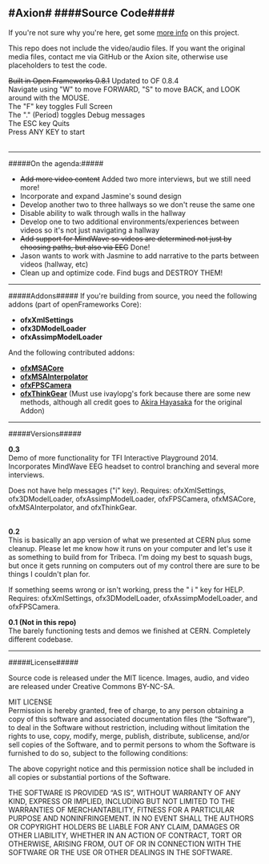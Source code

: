 #Axion#
####Source Code####
---

If you're not sure why you're here, get some [more info](http://axionexperience.tumblr.com/) on this project.

This repo does not include the video/audio files. If you want the original media files, contact me via GitHub or the Axion site, otherwise use placeholders to test the code.

~~Built in Open Frameworks 0.8.1~~ Updated to OF 0.8.4  
Navigate using "W" to move FORWARD, "S" to move BACK, and LOOK around with the MOUSE.   
The "F" key toggles Full Screen   
The "." (Period) toggles Debug messages  
The ESC key Quits   
Press ANY KEY to start<br /><br />
- - - - 
#####On the agenda:#####

* ~~Add more video content~~ Added two more interviews, but we still need more!
* Incorporate and expand Jasmine's sound design
* Develop another two to three hallways so we don't reuse the same one
* Disable ability to walk through walls in the hallway
* Develop one to two additional environments/experiences between videos so it's not just navigating a hallway
* ~~Add support for MindWave so videos are determined not just by choosing paths, but also via EEG~~ Done!
* Jason wants to work with Jasmine to add narrative to the parts between videos (hallway, etc)
* Clean up and optimize code. Find bugs and DESTROY THEM!

- - - -
#####Addons#####
If you're building from source, you need the following addons (part of openFrameworks Core):

* **ofxXmlSettings**
* **ofx3DModelLoader**
* **ofxAssimpModelLoader**

And the following contributed addons:

* **[ofxMSACore](https://github.com/memo/ofxMSACore)**
* **[ofxMSAInterpolator](https://github.com/memo/ofxMSAInterpolator)**
* **[ofxFPSCamera](https://github.com/ivaylopg/ofxFPSCamera)**
* **[ofxThinkGear](https://github.com/ivaylopg/ofxFPSCamera)** (Must use ivaylopg's fork because there are some new methods, although all credit goes to [Akira Hayasaka](https://github.com/Akira-Hayasaka/ofxThinkGear) for the original Addon)

- - - -
#####Versions#####

**0.3**<br />
Demo of more functionality for TFI Interactive Playground 2014. Incorporates MindWave EEG headset to control branching and several more interviews.

Does not have help messages ("i" key). Requires: ofxXmlSettings, ofx3DModelLoader, ofxAssimpModelLoader, ofxFPSCamera, ofxMSACore, ofxMSAInterpolator, and ofxThinkGear.<br /><br />

**0.2**<br />
This is basically an app version of what we presented at CERN plus some cleanup. Please let me know how it runs on your computer and let's use it as something to build from for Tribeca. I'm doing my best to squash bugs, but once it gets running on computers out of my control there are sure to be things I couldn't plan for.

If something seems wrong or isn't working, press the " i " key for HELP. Requires: ofxXmlSettings, ofx3DModelLoader, ofxAssimpModelLoader, and ofxFPSCamera.

**0.1 (Not in this repo)**<br />
The barely functioning tests and demos we finished at CERN. Completely different codebase.
- - - -
#####License#####

Source code is released under the MIT licence. 
Images, audio, and video are released under Creative Commons BY-NC-SA.


MIT LICENSE<br />
Permission is hereby granted, free of charge, to any person obtaining a copy of this software and associated documentation files (the “Software”), to deal in the Software without restriction, including without limitation the rights to use, copy, modify, merge, publish, distribute, sublicense, and/or sell copies of the Software, and to permit persons to whom the Software is furnished to do so, subject to the following conditions:

The above copyright notice and this permission notice shall be included in all copies or substantial portions of the Software.

THE SOFTWARE IS PROVIDED “AS IS”, WITHOUT WARRANTY OF ANY KIND, EXPRESS OR IMPLIED, INCLUDING BUT NOT LIMITED TO THE WARRANTIES OF MERCHANTABILITY, FITNESS FOR A PARTICULAR PURPOSE AND NONINFRINGEMENT. IN NO EVENT SHALL THE AUTHORS OR COPYRIGHT HOLDERS BE LIABLE FOR ANY CLAIM, DAMAGES OR OTHER LIABILITY, WHETHER IN AN ACTION OF CONTRACT, TORT OR OTHERWISE, ARISING FROM, OUT OF OR IN CONNECTION WITH THE SOFTWARE OR THE USE OR OTHER DEALINGS IN THE SOFTWARE.
